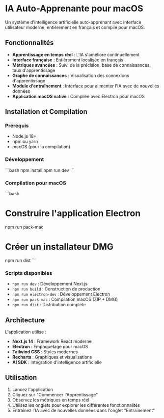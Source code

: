 # IA Auto-Apprenante pour macOS

Un système d'intelligence artificielle auto-apprenant avec interface utilisateur moderne, entièrement en français et compilé pour macOS.

## Fonctionnalités

- **Apprentissage en temps réel** : L'IA s'améliore continuellement
- **Interface française** : Entièrement localisée en français
- **Métriques avancées** : Suivi de la précision, base de connaissances, taux d'apprentissage
- **Graphe de connaissances** : Visualisation des connexions d'apprentissage
- **Module d'entraînement** : Interface pour alimenter l'IA avec de nouvelles données
- **Application macOS native** : Compilée avec Electron pour macOS

## Installation et Compilation

### Prérequis
- Node.js 18+
- npm ou yarn
- macOS (pour la compilation)

### Développement
\`\`\`bash
npm install
npm run dev
\`\`\`

### Compilation pour macOS
\`\`\`bash
# Construire l'application Electron
npm run pack-mac

# Créer un installateur DMG
npm run dist
\`\`\`

### Scripts disponibles
- `npm run dev` : Développement Next.js
- `npm run build` : Construction de production
- `npm run electron-dev` : Développement Electron
- `npm run pack-mac` : Compilation macOS (ZIP + DMG)
- `npm run dist` : Distribution complète

## Architecture

L'application utilise :
- **Next.js 14** : Framework React moderne
- **Electron** : Empaquetage pour macOS
- **Tailwind CSS** : Styles modernes
- **Recharts** : Graphiques et visualisations
- **AI SDK** : Intégration d'intelligence artificielle

## Utilisation

1. Lancez l'application
2. Cliquez sur "Commencer l'Apprentissage"
3. Observez les métriques en temps réel
4. Utilisez les onglets pour explorer les différentes fonctionnalités
5. Entraînez l'IA avec de nouvelles données dans l'onglet "Entraînement"
